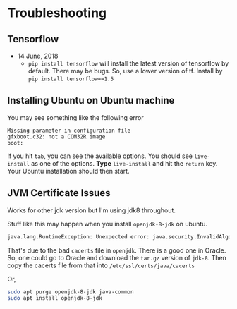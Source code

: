 # Troubleshooting

## Tensorflow

- 14 June, 2018
    - `pip install tensorflow` will install the latest version of tensorflow by default.
      There may be bugs. So, use a lower version of tf. Install by 
      `pip install tensorflow==1.5`

## Installing Ubuntu on Ubuntu machine
You may see something like the following error

```
Missing parameter in configuration file 
gfxboot.c32: not a COM32R image
boot:
```

If you hit `tab`, you can see the available options.
You should see `live-install` as one of the options.
**Type** `live-install` and hit the `return` key.
Your Ubuntu installation should then start.

## JVM Certificate Issues
Works for other jdk version but I'm using jdk8 throughout. 

Stuff like this may happen when you install `openjdk-8-jdk` on ubuntu.
```bash
java.lang.RuntimeException: Unexpected error: java.security.InvalidAlgorithmParameterException: the trustAnchors parameter must be non-empty
```
That's due to the bad `cacerts` file in `openjdk`. There is a good one in Oracle. So,
one could go to Oracle and download the `tar.gz` version of `jdk-8`. Then copy the cacerts file from that into `/etc/ssl/certs/java/cacerts`

Or, 
```bash
sudo apt purge openjdk-8-jdk java-common
sudo apt install openjdk-8-jdk
```

